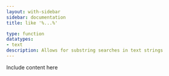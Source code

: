 ```yaml
---
layout: with-sidebar
sidebar: documentation
title: like '%...%'

type: function
datatypes:
- text 
description: Allows for substring searches in text strings
---
```


Include content here
